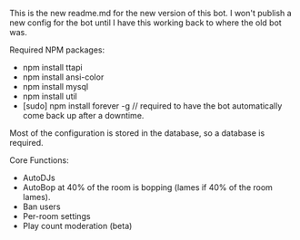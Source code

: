 This is the new readme.md for the new version of this bot. I won't publish a new config for the bot until I have this working back to where the old bot was.

Required NPM packages:
* npm install ttapi
* npm install ansi-color
* npm install mysql
* npm install util
* [sudo] npm install forever -g // required to have the bot automatically come back up after a downtime.

Most of the configuration is stored in the database, so a database is required.

Core Functions:
* AutoDJs
* AutoBop at 40% of the room is bopping (lames if 40% of the room lames).
* Ban users
* Per-room settings
* Play count moderation (beta)